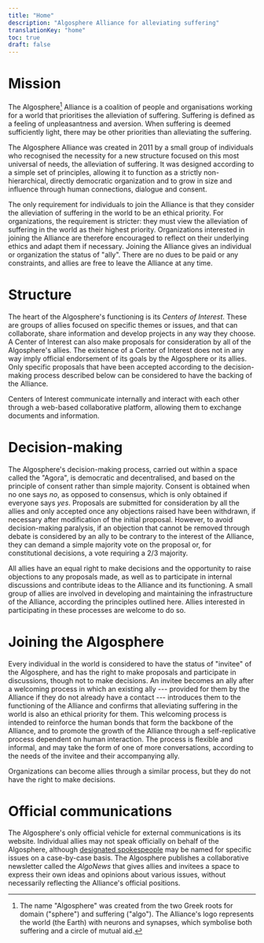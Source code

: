 ```yaml
---
title: "Home"
description: "Algosphere Alliance for alleviating suffering"
translationKey: "home"
toc: true
draft: false
---
```


# Mission
The Algosphere[^1] Alliance is a coalition of people and organisations working for a world that prioritises the alleviation of suffering. Suffering is defined as a feeling of unpleasantness and aversion. When suffering is deemed sufficiently light, there may be other priorities than alleviating the suffering. 

The Algosphere Alliance was created in 2011 by a small group of individuals who recognised the necessity for a new structure focused on this most universal of needs, the alleviation of suffering. It was designed according to a simple set of principles, allowing it to function as a strictly non-hierarchical, directly democratic organization and to grow in size and influence through human connections, dialogue and consent.

The only requirement for individuals to join the Alliance is that they consider the alleviation of suffering in the world to be an ethical priority. For organizations, the requirement is stricter: they must view the alleviation of suffering in the world as their highest priority. Organizations interested in joining the Alliance are therefore encouraged to reflect on their underlying ethics and adapt them if necessary. Joining the Alliance gives an individual or organization the status of "ally". There are no dues to be paid or any constraints, and allies are free to leave the Alliance at any time.

# Structure
The heart of the Algosphere's functioning is its *Centers of Interest*. These are groups of allies focused on specific themes or issues, and that can collaborate, share information and develop projects in any way they choose. A Center of Interest can also make proposals for consideration by all of the Algosphere's allies. The existence of a Center of Interest does not in any way imply official endorsement of its goals by the Algosphere or its allies. Only specific proposals that have been accepted according to the decision-making process described below can be considered to have the backing of the Alliance.

Centers of Interest communicate internally and interact with each other through a web-based collaborative platform, allowing them to exchange documents and information.

# Decision-making
The Algosphere's decision-making process, carried out within a space called the "Agora", is democratic and decentralised, and based on the principle of consent rather than simple majority. Consent is obtained when no one says *no*, as opposed to consensus, which is only obtained if everyone says *yes*. Proposals are submitted for consideration by all the allies and only accepted once any objections raised have been withdrawn, if necessary after modification of the initial proposal. However, to avoid decision-making paralysis, if an objection that cannot be removed through debate is considered by an ally to be contrary to the interest of the Alliance, they can demand a simple majority vote on the proposal or, for constitutional decisions, a vote requiring a 2/3 majority.

All allies have an equal right to make decisions and the opportunity to raise objections to any proposals made, as well as to participate in internal discussions and contribute ideas to the Alliance and its functioning. A small group of allies are involved in developing and maintaining the infrastructure of the Alliance, according the principles outlined here. Allies interested in participating in these processes are welcome to do so.

# Joining the Algosphere
Every individual in the world is considered to have the status of "invitee" of the Algosphere, and has the right to make proposals and participate in discussions, though not to make decisions. An invitee becomes an ally after a welcoming process in which an existing ally --- provided for them by the Alliance if they do not already have a contact --- introduces them to the functioning of the Alliance and confirms that alleviating suffering in the world is also an ethical priority for them. This welcoming process is intended to reinforce the human bonds that form the backbone of the Alliance, and to promote the growth of the Alliance through a self-replicative process dependent on human interaction. The process is flexible and informal, and may take the form of one of more conversations, according to the needs of the invitee and their accompanying ally.

Organizations can become allies through a similar process, but they do not have the right to make decisions.

# Official communications
The Algosphere's only official vehicle for external communications is its website. Individual allies may not speak officially on behalf of the Algosphere, although [designated spokespeople](/about/governance/mandates) may be named for specific issues on a case-by-case basis. The Algosphere publishes a collaborative newsletter called the *AlgoNews* that gives allies and invitees a space to express their own ideas and opinions about various issues, without necessarily reflecting the Alliance's official positions.

[^1]: The name "Algosphere" was created from the two Greek roots for domain ("sphere") and suffering ("algo"). The Alliance's logo represents the world (the Earth) with neurons and synapses, which symbolise both suffering and a circle of mutual aid.
